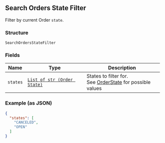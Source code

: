 ## Search Orders State Filter

Filter by current Order `state`.

### Structure

`SearchOrdersStateFilter`

### Fields

| Name | Type | Description |
|  --- | --- | --- |
| `states` | [`List of str (Order State)`]($m/OrderState) | States to filter for.<br>See [OrderState](#type-orderstate) for possible values |

### Example (as JSON)

```json
{
  "states": [
    "CANCELED",
    "OPEN"
  ]
}
```

